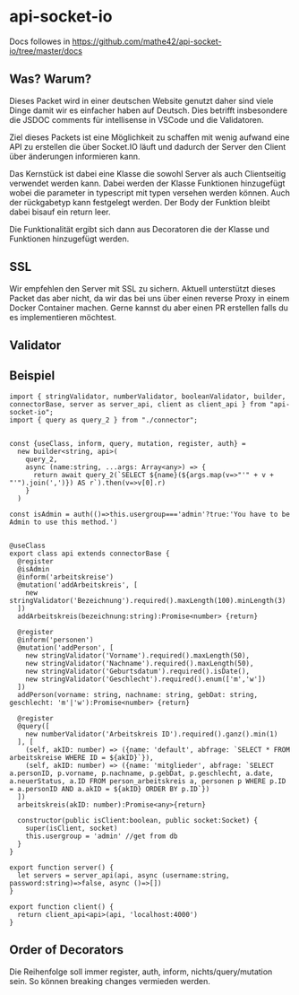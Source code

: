 # api-socket-io

Docs followes in https://github.com/mathe42/api-socket-io/tree/master/docs

## Was? Warum?
Dieses Packet wird in einer deutschen Website genutzt daher sind viele Dinge damit wir es einfacher haben auf Deutsch. Dies betrifft insbesondere die JSDOC comments für intellisense in VSCode und die Validatoren.

Ziel dieses Packets ist eine Möglichkeit zu schaffen mit wenig aufwand eine API zu erstellen die über Socket.IO läuft und dadurch der Server den Client über änderungen informieren kann.

Das Kernstück ist dabei eine Klasse die sowohl Server als auch Clientseitig verwendet werden kann.
Dabei werden der Klasse Funktionen hinzugefügt wobei die parameter in typescript mit typen versehen werden können. Auch der rückgabetyp kann festgelegt werden. Der Body der Funktion bleibt dabei bisauf ein return leer.

Die Funktionalität ergibt sich dann aus Decoratoren die der Klasse und Funktionen hinzugefügt werden.

## SSL
Wir empfehlen den Server mit SSL zu sichern. Aktuell unterstützt dieses Packet das aber nicht, da wir das bei uns über einen reverse Proxy in einem Docker Container machen. Gerne kannst du aber einen PR erstellen falls du es implementieren möchtest.

## Validator



## Beispiel

```
import { stringValidator, numberValidator, booleanValidator, builder, connectorBase, server as server_api, client as client_api } from "api-socket-io";
import { query as query_2 } from "./connector";
 

const {useClass, inform, query, mutation, register, auth} = 
  new builder<string, api>(
    query_2, 
    async (name:string, ...args: Array<any>) => {
      return await query_2(`SELECT ${name}(${args.map(v=>"'" + v + "'").join(',')}) AS r`).then(v=>v[0].r)
    }
  )

const isAdmin = auth(()=>this.usergroup==='admin'?true:'You have to be Admin to use this method.')


@useClass
export class api extends connectorBase {
  @register
  @isAdmin
  @inform('arbeitskreise')
  @mutation('addArbeitskreis', [
    new stringValidator('Bezeichnung').required().maxLength(100).minLength(3)
  ])
  addArbeitskreis(bezeichnung:string):Promise<number> {return}

  @register
  @inform('personen')
  @mutation('addPerson', [
    new stringValidator('Vorname').required().maxLength(50),
    new stringValidator('Nachname').required().maxLength(50),
    new stringValidator('Geburtsdatum').required().isDate(),
    new stringValidator('Geschlecht').required().enum(['m','w'])
  ])
  addPerson(vorname: string, nachname: string, gebDat: string, geschlecht: 'm'|'w'):Promise<number> {return}

  @register
  @query([
    new numberValidator('Arbeitskreis ID').required().ganz().min(1)
  ], [
    (self, akID: number) => ({name: 'default', abfrage: `SELECT * FROM arbeitskreise WHERE ID = ${akID}`}),
    (self, akID: number) => ({name: 'mitglieder', abfrage: `SELECT a.personID, p.vorname, p.nachname, p.gebDat, p.geschlecht, a.date, a.neuerStatus, a.ID FROM person_arbeitskreis a, personen p WHERE p.ID = a.personID AND a.akID = ${akID} ORDER BY p.ID`})
  ])
  arbeitskreis(akID: number):Promise<any>{return}

  constructor(public isClient:boolean, public socket:Socket) {
    super(isClient, socket)
    this.usergroup = 'admin' //get from db
  }
}

export function server() {
  let servers = server_api(api, async (username:string, password:string)=>false, async ()=>[])
}

export function client() {
  return client_api<api>(api, 'localhost:4000')
}

```

## Order of Decorators
Die Reihenfolge soll immer register, auth, inform, nichts/query/mutation sein. So können breaking changes vermieden werden.